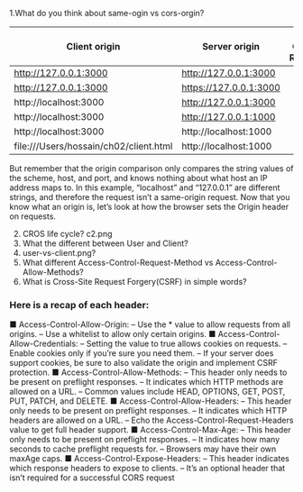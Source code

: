1.What do you think about same-ogin vs cors-orgin?

| Client origin | Server origin | Same Origin Reques |
|--- |--- |--- |
| http://127.0.0.1:3000 | http://127.0.0.1:3000 | |
| http://127.0.0.1:3000 | https://127.0.0.1:3000 | |
| http://localhost:3000 | http://127.0.0.1:3000 | |
| http://localhost:3000 | http://127.0.0.1:1000 | |
| http://localhost:3000 | http://localhost:1000 | |
| file:///Users/hossain/ch02/client.html | http://localhost:1000 | |

But remember that the origin comparison only compares the
string values of the scheme, host, and port, and knows nothing about what host an IP
address maps to. In this example, “localhost” and “127.0.0.1” are different strings, and
therefore the request isn’t a same-origin request. Now that you know what an origin is,
let’s look at how the browser sets the Origin header on requests.


2. CROS life cycle?
   c2.png
3. What the different between User and Client?
4. user-vs-client.png?
5. What different Access-Control-Request-Method vs Access-Control-Allow-Methods?
6. What is Cross-Site Request Forgery(CSRF) in simple words?

### Here is a recap of each header:
■ Access-Control-Allow-Origin:
– Use the * value to allow requests from all origins.
– Use a whitelist to allow only certain origins.
■ Access-Control-Allow-Credentials:
– Setting the value to true allows cookies on requests.
– Enable cookies only if you’re sure you need them.
– If your server does support cookies, be sure to also validate the origin and
implement CSRF protection.
■ Access-Control-Allow-Methods:
– This header only needs to be present on preflight responses.
– It indicates which HTTP methods are allowed on a URL.
– Common values include HEAD, OPTIONS, GET, POST, PUT, PATCH, and DELETE.
■ Access-Control-Allow-Headers:
– This header only needs to be present on preflight responses.
– It indicates which HTTP headers are allowed on a URL.
– Echo the Access-Control-Request-Headers value to get full header support.
■ Access-Control-Max-Age:
– This header only needs to be present on preflight responses.
– It indicates how many seconds to cache preflight requests for.
– Browsers may have their own maxAge caps.
■ Access-Control-Expose-Headers:
– This header indicates which response headers to expose to clients.
– It’s an optional header that isn’t required for a successful CORS request